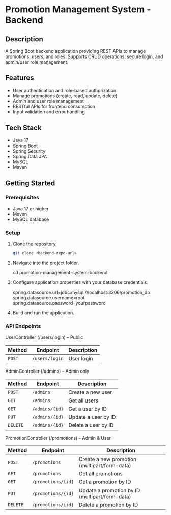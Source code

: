# Promotion Management System - Backend

## Description
A Spring Boot backend application providing REST APIs to manage promotions, users, and roles. Supports CRUD operations, secure login, and admin/user role management.

## Features
- User authentication and role-based authorization
- Manage promotions (create, read, update, delete)
- Admin and user role management
- RESTful APIs for frontend consumption
- Input validation and error handling

## Tech Stack
- Java 17
- Spring Boot
- Spring Security
- Spring Data JPA
- MySQL
- Maven

## Getting Started

### Prerequisites
- Java 17 or higher
- Maven
- MySQL database

### Setup
1. Clone the repository.
   ```bash
   git clone <backend-repo-url>

2. Navigate into the project folder.
   
   cd promotion-management-system-backend

3. Configure application.properties with your database credentials.
   
   spring.datasource.url=jdbc:mysql://localhost:3306/promotion_db
   spring.datasource.username=root
   spring.datasource.password=yourpassword

   
4. Build and run the application.

### API Endpoints

UserController (/users/login) – Public

| Method | Endpoint          | Description                        |
| ------ | ----------------- | ---------------------------------- |
| `POST` | `/users/login`    | User login                         |


AdminController (/admins) – Admin only

| Method   | Endpoint       | Description         |
| -------- | -------------- | ------------------- |
| `POST`   | `/admins`      | Create a new user   |
| `GET`    | `/admins`      | Get all users       |
| `GET`    | `/admins/{id}` | Get a user by ID    |
| `PUT`    | `/admins/{id}` | Update a user by ID |
| `DELETE` | `/admins/{id}` | Delete a user by ID |


PromotionController (/promotions) – Admin & User

| Method   | Endpoint           | Description                                    |
| -------- | ------------------ | ---------------------------------------------- |
| `POST`   | `/promotions`      | Create a new promotion (multipart/form-data)   |
| `GET`    | `/promotions`      | Get all promotions                             |
| `GET`    | `/promotions/{id}` | Get a promotion by ID                          |
| `PUT`    | `/promotions/{id}` | Update a promotion by ID (multipart/form-data) |
| `DELETE` | `/promotions/{id}` | Delete a promotion by ID                       |




   
